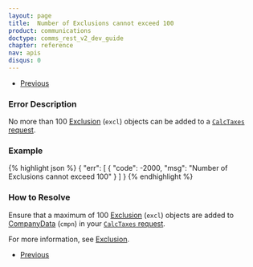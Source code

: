 ```yaml
---
layout: page
title:  Number of Exclusions cannot exceed 100
product: communications
doctype: comms_rest_v2_dev_guide
chapter: reference
nav: apis
disqus: 0
---
```


<ul class="pager">
  <li class="previous"><a href="/communications/dev-guide_rest_v2/reference/calculate-tax-errors/"><i class="glyphicon glyphicon-chevron-left"></i>Previous</a></li>
</ul>

<h3>Error Description</h3>
No more than 100 <a class="dev-guide-link" href="/communications/dev-guide_rest_v2/reference/exclusion/">Exclusion</a> (<code>excl</code>) objects can be added to a <a class="dev-guide-link" href="/communications/dev-guide_rest_v2/reference/calc-taxes-request/"><code>CalcTaxes</code> request</a>.

<h3>Example</h3>
{% highlight json %}
{
  "err": [
      {
        "code": -2000,
        "msg": "Number of Exclusions cannot exceed 100"
      }
  ]
}
{% endhighlight %}

<h3>How to Resolve</h3>
Ensure that a maximum of 100 <a class="dev-guide-link" href="/communications/dev-guide_rest_v2/reference/exclusion/">Exclusion</a> (<code>excl</code>) objects are added to <a class="dev-guide-link" href="/communications/dev-guide_rest_v2/reference/company-data/">CompanyData</a> (<code>cmpn</code>) in your <a class="dev-guide-link" href="/communications/dev-guide_rest_v2/reference/calc-taxes-request/"><code>CalcTaxes</code> request</a>.

For more information, see <a class="dev-guide-link" href="/communications/dev-guide_rest_v2/customizing-transactions/sample-transactions/exclusion/">Exclusion</a>.

<ul class="pager">
  <li class="previous"><a href="/communications/dev-guide_rest_v2/reference/calculate-tax-errors/"><i class="glyphicon glyphicon-chevron-left"></i>Previous</a></li>
</ul>